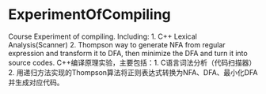 # ExperimentOfCompiling
Course Experiment of compiling. Including: 1. C++ Lexical Analysis(Scanner)  2. Thompson way to generate NFA from regular expression and transform it to DFA, then minimize the DFA and turn it into source codes. C++编译原理实验，主要包括：1. C语言词法分析（代码扫描器）  2. 用递归方法实现的Thompson算法将正则表达式转换为NFA、DFA、最小化DFA并生成对应代码。
